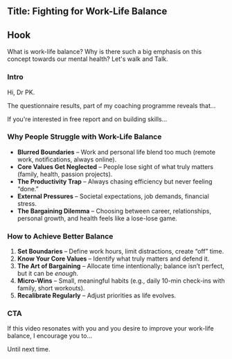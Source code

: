 ## Title: Fighting for Work-Life Balance

## Hook 
What is work-life balance? Why is there such a big emphasis on this concept towards our mental health? 
Let's walk and Talk.

### Intro
Hi, Dr PK.

The questionnaire results, part of my coaching programme reveals that... 

If you're interested in free report and on building skills...

### **Why People Struggle with Work-Life Balance**  
- **Blurred Boundaries** – Work and personal life blend too much (remote work, notifications, always online).  
- **Core Values Get Neglected** – People lose sight of what truly matters (family, health, passion projects).  
- **The Productivity Trap** – Always chasing efficiency but never feeling “done.”  
- **External Pressures** – Societal expectations, job demands, financial stress.
- **The Bargaining Dilemma** – Choosing between career, relationships, personal growth, and health feels like a lose-lose game.  

### **How to Achieve Better Balance**  
1. **Set Boundaries** – Define work hours, limit distractions, create “off” time.  
2. **Know Your Core Values** – Identify what truly matters and defend it.  
3. **The Art of Bargaining** – Allocate time intentionally; balance isn’t perfect, but it can be *enough*.  
4. **Micro-Wins** – Small, meaningful habits (e.g., daily 10-min check-ins with family, short workouts).  
5. **Recalibrate Regularly** – Adjust priorities as life evolves.  

### CTA
If this video resonates with you and you desire to improve your work-life balance, I encourage you to... 

Until next time.
